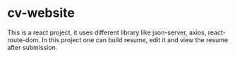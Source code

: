 # cv-website
This is a react project, it uses different library like json-server, axios, react-route-dom. In this project one can build resume, edit it and view the resume after submission.
